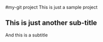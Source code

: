 #my-git project
This is just a sample project 

## This is just another sub-title
And this is a subtitle
